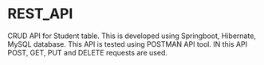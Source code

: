 # REST_API
CRUD API for Student table. This is developed using Springboot, Hibernate, MySQL database. This API is tested using POSTMAN API tool. IN this API POST, GET, PUT and DELETE requests are used.
